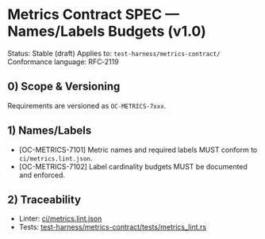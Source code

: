 # Metrics Contract SPEC — Names/Labels Budgets (v1.0)

Status: Stable (draft)
Applies to: `test-harness/metrics-contract/`
Conformance language: RFC‑2119

## 0) Scope & Versioning

Requirements are versioned as `OC-METRICS-7xxx`.

## 1) Names/Labels

- [OC-METRICS-7101] Metric names and required labels MUST conform to `ci/metrics.lint.json`.
- [OC-METRICS-7102] Label cardinality budgets MUST be documented and enforced.

## 2) Traceability

- Linter: [ci/metrics.lint.json](../ci/metrics.lint.json)
- Tests: [test-harness/metrics-contract/tests/metrics_lint.rs](../test-harness/metrics-contract/tests/metrics_lint.rs)
